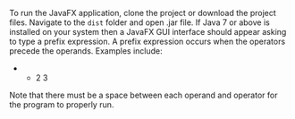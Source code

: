 To run the JavaFX application, clone the project or download the project files. Navigate to the ```dist``` folder and open .jar file.
If Java 7 or above is installed on your system then a JavaFX GUI interface should appear asking to type a prefix expression. A prefix expression occurs when the operators precede the operands. Examples include:
- + 2 3

Note that there must be a space between each operand and operator for the program to properly run. 
